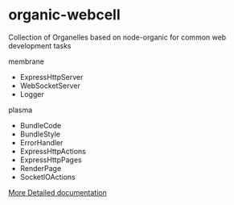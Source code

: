 organic-webcell
===============

Collection of Organelles based on node-organic for common web development tasks

membrane
 
* ExpressHttpServer
* WebSocketServer
* Logger

plasma

* BundleCode
* BundleStyle
* ErrorHandler
* ExpressHttpActions
* ExpressHttpPages
* RenderPage
* SocketIOActions

[More Detailed documentation](http://outbounder.github.io/organic-webcell/)
